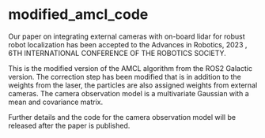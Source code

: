 # modified_amcl_code

Our paper on integrating external cameras with on-board lidar for robust robot localization has been accepted to the Advances in Robotics, 2023 , 6TH INTERNATIONAL CONFERENCE OF THE ROBOTICS SOCIETY.  

This is the modified version of the AMCL algorithm from the ROS2 Galactic version. The correction step has been modified that is in addition to the weights from the laser, the particles are also
assigned weights from external cameras. The camera observation model is a multivariate Gaussian with a mean and covariance matrix. 

   Further details and the code for the camera observation model will be released after the paper is published.
